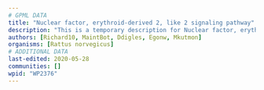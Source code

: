 ```yaml
---
# GPML DATA
title: "Nuclear factor, erythroid-derived 2, like 2 signaling pathway"
description: "This is a temporary description for Nuclear factor, erythroid-derived 2, like 2 signaling pathway"
authors: [Richard10, MaintBot, Ddigles, Egonw, Mkutmon]
organisms: [Rattus norvegicus]
# ADDITIONAL DATA
last-edited: 2020-05-28
communities: []
wpid: "WP2376"
---
```

